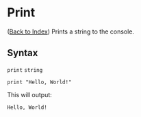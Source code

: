 # Print
([Back to Index](../Feyscript%20Docs.md#print))
Prints a string to the console.
## Syntax
`print` `string`
```feyscript
print "Hello, World!"
```
This will output:
```
Hello, World!
```	
